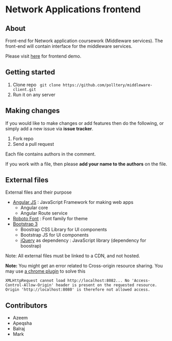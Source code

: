 # Network Applications frontend

## About
Front-end for Network application coursework (Middleware services). The front-end will contain interface for the middleware services.

Please visit [here](https://polltery.github.io/middleware-client/docs/index.html#/) for frontend demo.

## Getting started

1. Clone repo ``` git clone https://github.com/polltery/middleware-client.git```
2. Run it on any server

## Making changes

If you would like to make changes or add features then do the following, or simply add a new issue via **issue tracker**.

1. Fork repo
2. Send a pull request

Each file contains authors in the comment.

If you work with a file, then please **add your name to the authors** on the file.

## External files

External files and their purpose

- [Angular JS](https://angularjs.org/) : JavaScript Framework for making web apps
    - Angular core
    - Angular Route service
- [Roboto Font](https://fonts.google.com/specimen/Roboto) : Font family for theme
- [Bootstrap 3](http://getbootstrap.com/) 
    - Boostrap CSS Library for UI components
    - Bootstrap JS for UI components
    - [jQuery](https://jquery.com/) as dependency : JavaScript library (dependency for boostrap)

Note: All external files must be linked to a CDN, and not hosted.

**Note:** You might get an error related to Cross-origin resource sharing. You may use [a chrome plugin](https://chrome.google.com/webstore/detail/allow-control-allow-origi/nlfbmbojpeacfghkpbjhddihlkkiljbi) to solve this
```
XMLHttpRequest cannot load http://localhost:8082... No 'Access-Control-Allow-Origin' header is present on the requested resource. Origin 'http://localhost:8080' is therefore not allowed access.
```

## Contributors
- Azeem
- Apeqsha
- Balraj
- Mark